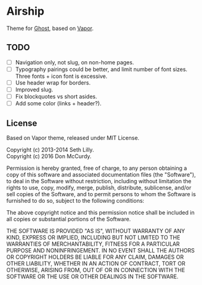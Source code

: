 # Airship

Theme for [Ghost](http://github.com/tryghost/ghost/), based on [Vapor](https://github.com/sethlilly/Vapor).

## TODO

- [ ] Navigation only, not slug, on non-home pages.
- [ ] Typography pairings could be better, and limit number of font sizes. Three fonts + icon font is excessive.
- [ ] Use header wrap for borders.
- [ ] Improved slug.
- [ ] Fix blockquotes vs short asides.
- [ ] Add some color (links + header?).

## License

Based on Vapor theme, released under MIT License.

Copyright (c) 2013-2014 Seth Lilly.  
Copyright (c) 2016 Don McCurdy.

Permission is hereby granted, free of charge, to any person obtaining a copy of this software and associated documentation files (the "Software"), to deal in the Software without restriction, including without limitation the rights to use, copy, modify, merge, publish, distribute, sublicense, and/or sell copies of the Software, and to permit persons to whom the Software is furnished to do so, subject to the following conditions:

The above copyright notice and this permission notice shall be included in all copies or substantial portions of the Software.

THE SOFTWARE IS PROVIDED "AS IS", WITHOUT WARRANTY OF ANY KIND, EXPRESS OR IMPLIED, INCLUDING BUT NOT LIMITED TO THE WARRANTIES OF MERCHANTABILITY, FITNESS FOR A PARTICULAR PURPOSE AND
NONINFRINGEMENT. IN NO EVENT SHALL THE AUTHORS OR COPYRIGHT HOLDERS BE LIABLE FOR ANY CLAIM, DAMAGES OR OTHER LIABILITY, WHETHER IN AN ACTION OF CONTRACT, TORT OR OTHERWISE, ARISING FROM, OUT OF OR IN CONNECTION WITH THE SOFTWARE OR THE USE OR OTHER DEALINGS IN THE SOFTWARE.
